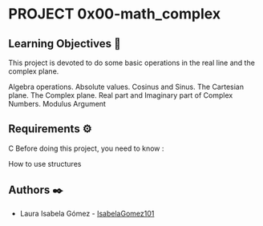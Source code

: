 # PROJECT 0x00-math_complex
 
## Learning Objectives 📖
This project is devoted to do some basic operations in the real line and the complex plane.

Algebra operations.
Absolute values.
Cosinus and Sinus.
The Cartesian plane.
The Complex plane.
Real part and Imaginary part of Complex Numbers.
Modulus
Argument

## Requirements ⚙️
C
Before doing this project, you need to know :

How to use structures

## Authors ✒️

* Laura Isabela Gómez - [IsabelaGomez101](https://github.com/IsabelaGomez101)